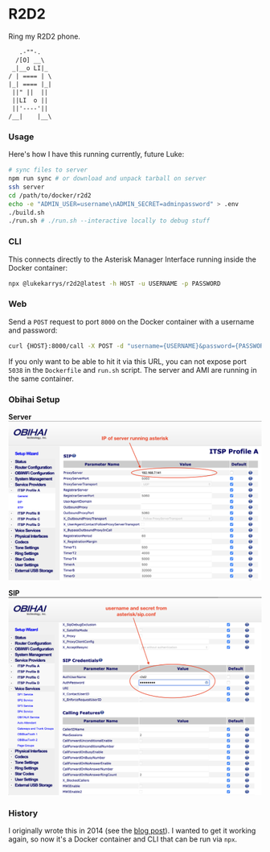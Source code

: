 # R2D2

Ring my R2D2 phone.

```
   .-""-.
  /[O] __\
 _|__o LI|_
/ | ==== | \
|_| ==== |_|
 ||" ||  ||
 ||LI  o ||
 ||'----'||
/__|    |__\
```

### Usage

Here's how I have this running currently, future Luke:

```sh
# sync files to server
npm run sync # or download and unpack tarball on server
ssh server
cd /path/to/docker/r2d2
echo -e "ADMIN_USER=username\nADMIN_SECRET=adminpassword" > .env
./build.sh
./run.sh # ./run.sh --interactive locally to debug stuff
```

### CLI

This connects directly to the Asterisk Manager Interface running inside the Docker container:

```sh
npx @lukekarrys/r2d2@latest -h HOST -u USERNAME -p PASSWORD
```

### Web

Send a `POST` request to port `8000` on the Docker container with a username and password:

```sh
curl {HOST}:8000/call -X POST -d "username={USERNAME}&password={PASSWORD}"
```

If you only want to be able to hit it via this URL, you can not expose port `5038` in the `Dockerfile` and `run.sh` script. The server and AMI are running in the same container.

### Obihai Setup

**Server**
![server instructions](docs/server.png)

**SIP**
![sip instructions](docs/sip.png)

### History

I originally wrote this in 2014 (see the [blog post](http://lukecod.es/2014/03/28/beep-boop-ringing-an-r2d2-telephone-with-obihai-asterisk-and-node/)). I wanted to get it working again, so now it's a Docker container and CLI that can be run via `npx`.
